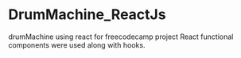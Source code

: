 # DrumMachine_ReactJs
drumMachine using react for freecodecamp project
React functional components were used along with hooks.

